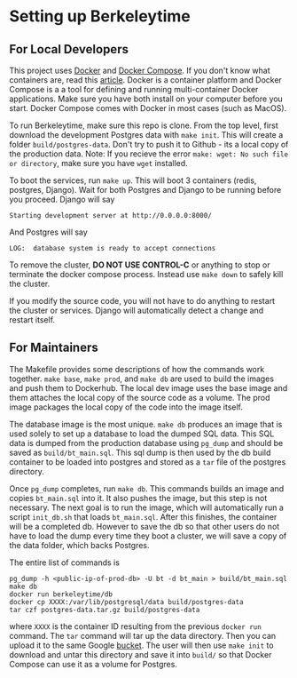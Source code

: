 # Setting up Berkeleytime

## For Local Developers

This project uses [Docker](https://www.docker.com) and [Docker Compose](https://docs.docker.com/compose/).
If you don't know what containers are, read this [article](https://medium.freecodecamp.org/demystifying-containers-101-a-deep-dive-into-container-technology-for-beginners-d7b60d8511c1).
Docker is a container platform and Docker Compose is a a tool for defining and running multi-container 
Docker applications. Make sure you have both install on your computer before you start. Docker Compose
comes with Docker in most cases (such as MacOS).

To run Berkeleytime, make sure this repo is clone. From the top level, first download the development
Postgres data with `make init`. This will create a folder `build/postgres-data`. Don't try to push it to Github - 
its a local copy of the production data. Note: If you recieve the error `make: wget: No such file or directory`, make sure you have `wget` installed.

To boot the services, run `make up`. This will boot 3 containers (redis, postgres, Django). Wait for both
Postgres and Django to be running before you proceed. Django will say 

    Starting development server at http://0.0.0.0:8000/
    
And Postgres will say

    LOG:  database system is ready to accept connections
    
To remove the cluster, **DO NOT USE CONTROL-C** or anything to stop or terminate the docker compose
process. Instead use `make down` to safely kill the cluster.

If you modify the source code, you will not have to do anything to restart the cluster or services.
Django will automatically detect a change and restart itself. 

## For Maintainers

The Makefile provides some descriptions of how the commands work together. `make base`, `make prod`, 
and `make db` are used to build the images and push them to Dockerhub. The local dev image uses the base
image and them attaches the local copy of the source code as a volume. The prod image packages the local
copy of the code into the image itself. 

The database image is the most unique. `make db` produces an image that is used solely to set up
a database to load the dumped SQL data. This SQL data is dumped from the production database using
`pg_dump` and should be saved as `build/bt_main.sql`. This sql dump is then used by the db build container to
be loaded into postgres and stored as a `tar` file of the postgres directory.

Once `pg_dump` completes, run `make db`. This commands builds an image and copies `bt_main.sql` into it.
It also pushes the image, but this step is not necessary. The next goal is to run the image, which will
automatically run a script `init_db.sh` that loads `bt_main.sql`. After this finishes, the container
will be a completed db. However to save the db so that other users do not have to load the dump every time they
boot a cluster, we will save a copy of the data folder, which backs Postgres.

The entire list of commands is

    pg_dump -h <public-ip-of-prod-db> -U bt -d bt_main > build/bt_main.sql
    make db
    docker run berkeleytime/db
    docker cp XXXX:/var/lib/postgresql/data build/postgres-data
    tar czf postgres-data.tar.gz build/postgres-data

where `XXXX` is the container ID resulting from the previous `docker run` command. The `tar` command
will tar up the data directory. Then you can upload it to the same Google [bucket](https://console.cloud.google.com/storage/browser/berkeleytime-dev-db?project=berkeleytime-218606). 
The user will then use `make init` to download and untar this directory and save it into `build/` 
so that Docker Compose can use it as a volume for Postgres.

